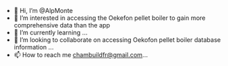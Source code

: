 - 👋 Hi, I’m @AlpMonte
- 👀 I’m interested in accessing the Oekefon pellet boiler to gain more comprehensive data than the app
- 🌱 I’m currently learning ...
- 💞️ I’m looking to collaborate on accessing Oekofon pellet boiler database information ...
- 📫 How to reach me chambuildfr@gmail.com...

<!---
AlpMonte/AlpMonte is a ✨ special ✨ repository because its `README.md` (this file) appears on your GitHub profile.
You can click the Preview link to take a look at your changes.
--->
